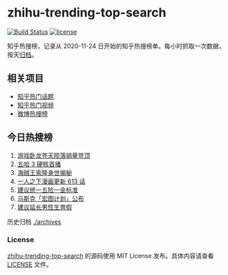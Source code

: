 # zhihu-trending-top-search

[![Build Status](https://github.com/justjavac/zhihu-trending-top-search/workflows/ci/badge.svg?branch=main)](https://github.com/justjavac/zhihu-trending-top-search/actions)
[![license](https://img.shields.io/github/license/justjavac/zhihu-trending-top-search)](https://github.com/justjavac/zhihu-trending-top-search/blob/main/LICENSE)

知乎热搜榜，记录从 2020-11-24 日开始的知乎热搜榜单。每小时抓取一次数据，按天[归档](./archives)。

## 相关项目

- [知乎热门话题](https://github.com/justjavac/zhihu-trending-hot-questions)
- [知乎热门视频](https://github.com/justjavac/zhihu-trending-hot-video)
- [微博热搜榜](https://github.com/justjavac/weibo-trending-hot-search)

## 今日热搜榜

<!-- BEGIN -->
<!-- 最后更新时间 Fri Mar 03 2023 18:08:22 GMT+0800 (China Standard Time) -->

1. [游戏卧龙苍天陨落销量登顶](https://www.zhihu.com/search?q=%E6%B8%B8%E6%88%8F%E5%8D%A7%E9%BE%99%E8%8B%8D%E5%A4%A9%E9%99%A8%E8%90%BD%E9%94%80%E9%87%8F%E7%99%BB%E9%A1%B6)
1. [五哈 3 硬核首播](https://www.zhihu.com/search?q=%E4%BA%94%E5%93%88%203%20%E7%A1%AC%E6%A0%B8%E9%A6%96%E6%92%AD)
1. [海贼王索隆身世揭秘](https://www.zhihu.com/search?q=%E6%B5%B7%E8%B4%BC%E7%8E%8B%E7%B4%A2%E9%9A%86%E8%BA%AB%E4%B8%96%E6%8F%AD%E7%A7%98)
1. [一人之下漫画更新 613 话](https://www.zhihu.com/search?q=%E4%B8%80%E4%BA%BA%E4%B9%8B%E4%B8%8B%E6%BC%AB%E7%94%BB%E6%9B%B4%E6%96%B0%20613%20%E8%AF%9D)
1. [建议统一五险一金标准](https://www.zhihu.com/search?q=%E5%BB%BA%E8%AE%AE%E7%BB%9F%E4%B8%80%E4%BA%94%E9%99%A9%E4%B8%80%E9%87%91%E6%A0%87%E5%87%86)
1. [马斯克「宏图计划」公布](https://www.zhihu.com/search?q=%E9%A9%AC%E6%96%AF%E5%85%8B%E3%80%8C%E5%AE%8F%E5%9B%BE%E8%AE%A1%E5%88%92%E3%80%8D%E5%85%AC%E5%B8%83)
1. [建议延长男性生育假](https://www.zhihu.com/search?q=%E5%BB%BA%E8%AE%AE%E5%BB%B6%E9%95%BF%E7%94%B7%E6%80%A7%E7%94%9F%E8%82%B2%E5%81%87)

<!-- END -->

历史归档 [./archives](./archives)

### License

[zhihu-trending-top-search](https://github.com/justjavac/zhihu-trending-top-search) 的源码使用 MIT License
发布。具体内容请查看 [LICENSE](./LICENSE) 文件。
